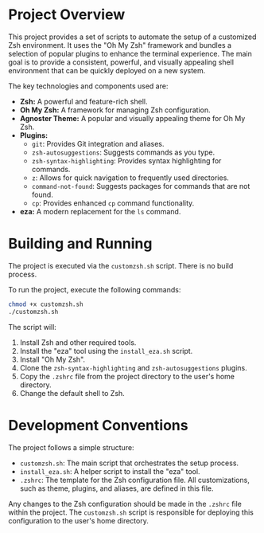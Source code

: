 # Project Overview

This project provides a set of scripts to automate the setup of a customized Zsh environment. It uses the "Oh My Zsh" framework and bundles a selection of popular plugins to enhance the terminal experience. The main goal is to provide a consistent, powerful, and visually appealing shell environment that can be quickly deployed on a new system.

The key technologies and components used are:
*   **Zsh:** A powerful and feature-rich shell.
*   **Oh My Zsh:** A framework for managing Zsh configuration.
*   **Agnoster Theme:** A popular and visually appealing theme for Oh My Zsh.
*   **Plugins:**
    *   `git`: Provides Git integration and aliases.
    *   `zsh-autosuggestions`: Suggests commands as you type.
    *   `zsh-syntax-highlighting`: Provides syntax highlighting for commands.
    *   `z`: Allows for quick navigation to frequently used directories.
    *   `command-not-found`: Suggests packages for commands that are not found.
    *   `cp`: Provides enhanced `cp` command functionality.
*   **eza:** A modern replacement for the `ls` command.

# Building and Running

The project is executed via the `customzsh.sh` script. There is no build process.

To run the project, execute the following commands:

```bash
chmod +x customzsh.sh
./customzsh.sh
```

The script will:
1.  Install Zsh and other required tools.
2.  Install the "eza" tool using the `install_eza.sh` script.
3.  Install "Oh My Zsh".
4.  Clone the `zsh-syntax-highlighting` and `zsh-autosuggestions` plugins.
5.  Copy the `.zshrc` file from the project directory to the user's home directory.
6.  Change the default shell to Zsh.

# Development Conventions

The project follows a simple structure:
*   `customzsh.sh`: The main script that orchestrates the setup process.
*   `install_eza.sh`: A helper script to install the "eza" tool.
*   `.zshrc`: The template for the Zsh configuration file. All customizations, such as theme, plugins, and aliases, are defined in this file.

Any changes to the Zsh configuration should be made in the `.zshrc` file within the project. The `customzsh.sh` script is responsible for deploying this configuration to the user's home directory.
